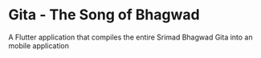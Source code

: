 # Gita - The Song of Bhagwad

A Flutter application that compiles the entire Srimad Bhagwad Gita into an mobile application

